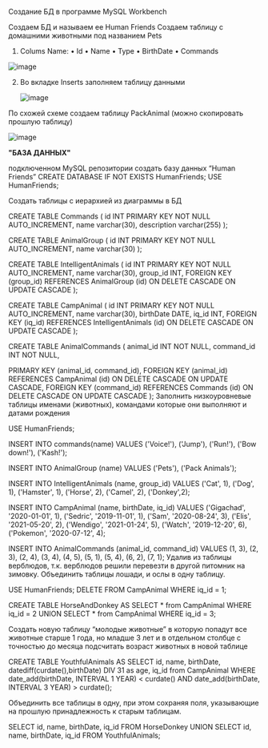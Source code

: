 Создание БД в программе MySQL Workbench 

Cоздаем БД и называем ее Human Friends 
Создаем таблицу с домашними животными под названием Pets 
1) Colums Name:
•	Id
•	Name
•	Type
•	BirthDate
•	Commands


![image](https://github.com/user-attachments/assets/8a98ec3c-fe14-4fa4-84a5-1a3749178ed9)

2) Во вкладке Inserts заполняем таблицу данными

   ![image](https://github.com/user-attachments/assets/eba106b8-1f8f-4b9e-b071-16a7f5efed57)

По схожей схеме создаем таблицу PackAnimal (можно скопировать прошлую таблицу) 


![image](https://github.com/user-attachments/assets/9b2bbadb-9246-4d93-a3a7-5f847c8eb389)


**"БАЗА ДАННЫХ"**

подключенном MySQL репозитории создать базу данных “Human Friends”
   CREATE DATABASE IF NOT EXISTS HumanFriends;
   USE HumanFriends;


Создать таблицы с иерархией из диаграммы в БД

CREATE TABLE Commands
(
    id INT PRIMARY KEY NOT NULL AUTO_INCREMENT,
    name varchar(30),
    description varchar(255)
);


CREATE TABLE AnimalGroup
(
    id INT PRIMARY KEY NOT NULL AUTO_INCREMENT,
    name varchar(30)
);

CREATE TABLE IntelligentAnimals
(
    id INT PRIMARY KEY NOT NULL AUTO_INCREMENT,
    name varchar(30),
    group_id INT,
    FOREIGN KEY (group_id) REFERENCES AnimalGroup (id)
    ON DELETE CASCADE ON UPDATE CASCADE
);

CREATE TABLE CampAnimal
(
    id INT PRIMARY KEY NOT NULL AUTO_INCREMENT,
    name varchar(30),
    birthDate DATE,
    iq_id INT,
    FOREIGN KEY (iq_id) REFERENCES IntelligentAnimals (id)
    ON DELETE CASCADE ON UPDATE CASCADE
);

CREATE TABLE AnimalCommands
(
    animal_id INT NOT NULL,
    command_id INT NOT NULL,

  PRIMARY KEY (animal_id, command_id),
  FOREIGN KEY (animal_id) REFERENCES CampAnimal (id)
  ON DELETE CASCADE ON UPDATE CASCADE,
  FOREIGN KEY (command_id) REFERENCES Commands (id)
  ON DELETE CASCADE  ON UPDATE CASCADE
);
Заполнить низкоуровневые таблицы именами (животных), командами которые они выполняют и датами рождения

 USE HumanFriends;

INSERT INTO commands(name)
VALUES
 ('Voice!'),
 ('Jump'),
 ('Run!'),
 ('Bow down!'),
 ('Kash!');

INSERT INTO AnimalGroup (name)
VALUES
 ('Pets'),
 ('Pack Animals');

INSERT INTO IntelligentAnimals (name, group_id)
VALUES
('Cat', 1),
('Dog', 1),
('Hamster', 1),
('Horse', 2),
('Camel', 2),
('Donkey',2);

INSERT INTO CampAnimal (name, birthDate, iq_id)
VALUES
 ('Gigachad', '2020-01-01', 1),
 ('Sedric', '2019-11-01', 1),
 ('Sam', '2020-08-24', 3),
 ('Elis', '2021-05-20', 2),
 ('Wendigo', '2021-01-24', 5),
 ('Watch', '2019-12-20', 6),
 ('Pokemon', '2020-07-12', 4);

INSERT INTO AnimalCommands (animal_id, command_id)
VALUES
 (1, 3), (2, 3), (2, 4), (3, 4),
 (4, 5), (5, 1), (5, 4), (6, 2),
 (7, 1);
Удалив из таблицы верблюдов, т.к. верблюдов решили перевезти в другой питомник на зимовку. Объединить таблицы лошади, и ослы в одну таблицу.

   USE HumanFriends;
   DELETE FROM CampAnimal WHERE iq_id = 1;

   CREATE TABLE HorseAndDonkey AS
   SELECT * from CampAnimal WHERE iq_id = 2
   UNION
   SELECT * from CampAnimal WHERE iq_id = 3;


Создать новую таблицу “молодые животные” в которую попадут все животные старше 1 года, но младше 3 лет и в отдельном столбце с точностью до месяца подсчитать возраст животных в новой таблице


   CREATE TABLE YouthfulAnimals AS
      SELECT id, name, birthDate, 
      datediff(curdate(),birthDate) DIV 31 as age, iq_id 
      from CampAnimal 
      WHERE date_add(birthDate, INTERVAL 1 YEAR) < curdate() 
            AND date_add(birthDate, INTERVAL 3 YEAR) > curdate();


Объединить все таблицы в одну, при этом сохраняя поля, указывающие на прошлую принадлежность к старым таблицам.

   SELECT id, name, birthDate, iq_id FROM HorseDonkey
   UNION
   SELECT id, name, birthDate, iq_id FROM YouthfulAnimals;

